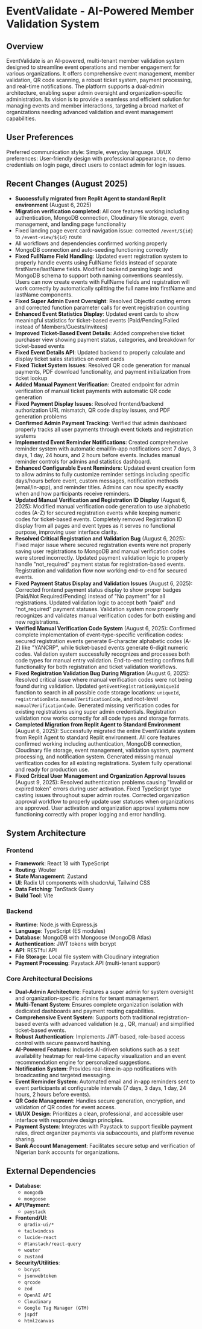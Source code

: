 # EventValidate - AI-Powered Member Validation System

## Overview
EventValidate is an AI-powered, multi-tenant member validation system designed to streamline event operations and member engagement for various organizations. It offers comprehensive event management, member validation, QR code scanning, a robust ticket system, payment processing, and real-time notifications. The platform supports a dual-admin architecture, enabling super admin oversight and organization-specific administration. Its vision is to provide a seamless and efficient solution for managing events and member interactions, targeting a broad market of organizations needing advanced validation and event management capabilities.

## User Preferences
Preferred communication style: Simple, everyday language.
UI/UX preferences: User-friendly design with professional appearance, no demo credentials on login page, direct users to contact admin for login issues.

## Recent Changes (August 2025)
- **Successfully migrated from Replit Agent to standard Replit environment** (August 6, 2025)
- **Migration verification completed**: All core features working including authentication, MongoDB connection, Cloudinary file storage, event management, and landing page functionality
- Fixed landing page event card navigation issue: corrected `/event/${id}` to `/event-view/${id}` route
- All workflows and dependencies confirmed working properly
- MongoDB connection and auto-seeding functioning correctly
- **Fixed FullName Field Handling**: Updated event registration system to properly handle events using FullName fields instead of separate firstName/lastName fields. Modified backend parsing logic and MongoDB schema to support both naming conventions seamlessly. Users can now create events with FullName fields and registration will work correctly by automatically splitting the full name into firstName and lastName components.
- **Fixed Super Admin Event Oversight**: Resolved ObjectId casting errors and corrected function parameter calls for event registration counting
- **Enhanced Event Statistics Display**: Updated event cards to show meaningful statistics for ticket-based events (Paid/Pending/Failed instead of Members/Guests/Invitees)
- **Improved Ticket-Based Event Details**: Added comprehensive ticket purchaser view showing payment status, categories, and breakdown for ticket-based events
- **Fixed Event Details API**: Updated backend to properly calculate and display ticket sales statistics on event cards
- **Fixed Ticket System Issues**: Resolved QR code generation for manual payments, PDF download functionality, and payment initialization from ticket lookup
- **Added Manual Payment Verification**: Created endpoint for admin verification of manual ticket payments with automatic QR code generation
- **Fixed Payment Display Issues**: Resolved frontend/backend authorization URL mismatch, QR code display issues, and PDF generation problems
- **Confirmed Admin Payment Tracking**: Verified that admin dashboard properly tracks all user payments through event tickets and registration systems
- **Implemented Event Reminder Notifications**: Created comprehensive reminder system with automatic email/in-app notifications sent 7 days, 3 days, 1 day, 24 hours, and 2 hours before events. Includes manual reminder controls for admins and statistics dashboard.
- **Enhanced Configurable Event Reminders**: Updated event creation form to allow admins to fully customize reminder settings including specific days/hours before event, custom messages, notification methods (email/in-app), and reminder titles. Admins can now specify exactly when and how participants receive reminders.
- **Updated Manual Verification and Registration ID Display** (August 6, 2025): Modified manual verification code generation to use alphabetic codes (A-Z) for secured registration events while keeping numeric codes for ticket-based events. Completely removed Registration ID display from all pages and event types as it serves no functional purpose, improving user interface clarity.
- **Resolved Critical Registration and Validation Bug** (August 6, 2025): Fixed major issue where secured registration events were not properly saving user registrations to MongoDB and manual verification codes were stored incorrectly. Updated payment validation logic to properly handle "not_required" payment status for registration-based events. Registration and validation flow now working end-to-end for secured events.
- **Fixed Payment Status Display and Validation Issues** (August 6, 2025): Corrected frontend payment status display to show proper badges (Paid/Not Required/Pending) instead of "No payment" for all registrations. Updated validation logic to accept both "paid" and "not_required" payment statuses. Validation system now properly recognizes and validates manual verification codes for both existing and new registrations.
- **Verified Manual Verification Code System** (August 6, 2025): Confirmed complete implementation of event-type-specific verification codes: secured registration events generate 6-character alphabetic codes (A-Z) like "YANCRP", while ticket-based events generate 6-digit numeric codes. Validation system successfully recognizes and processes both code types for manual entry validation. End-to-end testing confirms full functionality for both registration and ticket validation workflows.
- **Fixed Registration Validation Bug During Migration** (August 6, 2025): Resolved critical issue where manual verification codes were not being found during validation. Updated `getEventRegistrationByUniqueId` function to search in all possible code storage locations: `uniqueId`, `registrationData.manualVerificationCode`, and root-level `manualVerificationCode`. Generated missing verification codes for existing registrations using super admin credentials. Registration validation now works correctly for all code types and storage formats.
- **Completed Migration from Replit Agent to Standard Environment** (August 6, 2025): Successfully migrated the entire EventValidate system from Replit Agent to standard Replit environment. All core features confirmed working including authentication, MongoDB connection, Cloudinary file storage, event management, validation system, payment processing, and notification system. Generated missing manual verification codes for all existing registrations. System fully operational and ready for production use.
- **Fixed Critical User Management and Organization Approval Issues** (August 9, 2025): Resolved authentication problems causing "Invalid or expired token" errors during user activation. Fixed TypeScript type casting issues throughout super admin routes. Corrected organization approval workflow to properly update user statuses when organizations are approved. User activation and organization approval systems now functioning correctly with proper logging and error handling.

## System Architecture
### Frontend
- **Framework**: React 18 with TypeScript
- **Routing**: Wouter
- **State Management**: Zustand
- **UI**: Radix UI components with shadcn/ui, Tailwind CSS
- **Data Fetching**: TanStack Query
- **Build Tool**: Vite

### Backend
- **Runtime**: Node.js with Express.js
- **Language**: TypeScript (ES modules)
- **Database**: MongoDB with Mongoose (MongoDB Atlas)
- **Authentication**: JWT tokens with bcrypt
- **API**: RESTful API
- **File Storage**: Local file system with Cloudinary integration
- **Payment Processing**: Paystack API (multi-tenant support)

### Core Architectural Decisions
- **Dual-Admin Architecture**: Features a super admin for system oversight and organization-specific admins for tenant management.
- **Multi-Tenant System**: Ensures complete organization isolation with dedicated dashboards and payment routing capabilities.
- **Comprehensive Event System**: Supports both traditional registration-based events with advanced validation (e.g., QR, manual) and simplified ticket-based events.
- **Robust Authentication**: Implements JWT-based, role-based access control with secure password hashing.
- **AI-Powered Features**: Includes AI-driven solutions such as a seat availability heatmap for real-time capacity visualization and an event recommendation engine for personalized suggestions.
- **Notification System**: Provides real-time in-app notifications with broadcasting and targeted messaging.
- **Event Reminder System**: Automated email and in-app reminders sent to event participants at configurable intervals (7 days, 3 days, 1 day, 24 hours, 2 hours before events).
- **QR Code Management**: Handles secure generation, encryption, and validation of QR codes for event access.
- **UI/UX Design**: Prioritizes a clean, professional, and accessible user interface with responsive design principles.
- **Payment System**: Integrates with Paystack to support flexible payment rules, direct organizer payments via subaccounts, and platform revenue sharing.
- **Bank Account Management**: Facilitates secure setup and verification of Nigerian bank accounts for organizations.

## External Dependencies
- **Database**:
    - `mongodb`
    - `mongoose`
- **API/Payment**:
    - `paystack`
- **Frontend/UI**:
    - `@radix-ui/*`
    - `tailwindcss`
    - `lucide-react`
    - `@tanstack/react-query`
    - `wouter`
    - `zustand`
- **Security/Utilities**:
    - `bcrypt`
    - `jsonwebtoken`
    - `qrcode`
    - `zod`
    - `OpenAI API`
    - `Cloudinary`
    - `Google Tag Manager (GTM)`
    - `jspdf`
    - `html2canvas`
```